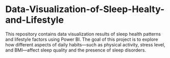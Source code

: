 # Data-Visualization-of-Sleep-Healty-and-Lifestyle
This repository contains data visualization results of sleep health patterns and lifestyle factors using Power BI. The goal of this project is to explore how different aspects of daily habits—such as physical activity, stress level, and BMI—affect sleep quality and the presence of sleep disorders.
